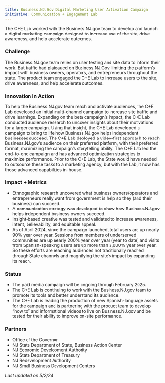 ```yaml
---
title: Business.NJ.Gov Digital Marketing User Activation Campaign
initiative: Communication + Engagement Lab
---
```


The C+E Lab worked with the Business.NJ.gov team to develop and launch a digital marketing campaign designed to increase use of the site, drive awareness, and help accelerate outcomes.

### Challenge
The Business.NJ.gov team relies on user testing and site data to inform their work. But traffic had plateaued on Business.NJ.Gov, limiting the platform’s impact with business owners, operators, and entrepreneurs throughout the state. The product team engaged the C+E Lab to increase users to the site, drive awareness, and help accelerate outcomes.

### Innovation In Action
To help the Business.NJ.gov team reach and activate audiences, the C+E Lab developed an initial multi-channel campaign to increase site traffic and drive learnings. Expanding on the beta campaign’s impact, the C+E Lab conducted audience research to uncover insights about their motivations for a larger campaign. Using that insight, the C+E Lab developed a campaign to bring to life how Business.NJ.gov helps independent businesses succeed. The C+E Lab deployed a video-first approach to reach Business.NJ.gov’s audience on their preferred platform, with their preferred format, maximizing the campaign’s storytelling ability. The C+E Lab led the end-to-end campaign and has advanced  optimization strategies to maximize performance. Prior to the C+E Lab, the State would have needed to outsource these tasks to a marketing agency, but with the Lab, it now has those advanced capabilities in-house.

### Impact + Metrics

-   Ethnographic research uncovered what business owners/operators and entrepreneurs really want from government is help so they (and their business) can succeed.
-   A communication strategy was developed to show how Business.NJ.gov helps independent business owners succeed.
-   Insight-based creative was tested and validated to increase awareness, intent, believability, and equitable appeal.
-   As of April 2024, since the campaign launched, total users are up nearly 90% year over year. Sessions from members of underserved communities are up nearly 200% year over year (year to date) and visits from Spanish-speaking users are up more than 2,600% year over year. So these efforts are reaching audiences not traditionally reached through State channels and magnifying the site’s impact by expanding its reach.

### Status

-   The paid media campaign will be ongoing through February 2025.
-   The C+E Lab is continuing to work with the Business.NJ.gov team to promote its tools and better understand its audience.
-   The C+E Lab is leading the production of new Spanish-language assets for the campaign and is partnering with the product team to develop “how to” and informational videos to live on Business.NJ.gov and be tested for their ability to improve on-site performance.
 

### Partners

-   Office of the Governor
-   NJ State Department of State, Business Action Center
-   NJ Economic Development Authority
-   NJ State Department of Treasury
-   NJ Redevelopment Authority
-   NJ Small Business Development Centers

*Last updated on 5/2/24*

